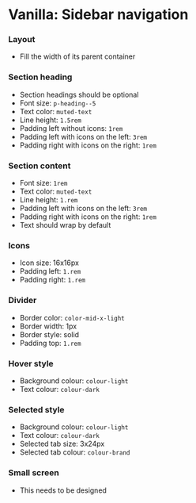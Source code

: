 # Vanilla: Sidebar navigation

### Layout
- Fill the width of its parent container

### Section heading
- Section headings should be optional
- Font size: `p-heading--5`
- Text color: `muted-text`
- Line height: `1.5rem`
- Padding left without icons: `1rem`
- Padding left with icons on the left: `3rem`
- Padding right with icons on the right: `1rem`

### Section content
- Font size: `1rem`
- Text color: `muted-text`
- Line height: `1.rem`
- Padding left with icons on the left: `3rem`
- Padding right with icons on the right: `1rem`
- Text should wrap by default

### Icons
- Icon size: 16x16px
- Padding left: `1.rem`
- Padding right: `1.rem`

### Divider
- Border color: `color-mid-x-light`
- Border width: 1px
- Border style: solid
- Padding top: `1.rem`

### Hover style
- Background colour: `colour-light`
- Text colour: `colour-dark`

### Selected style
- Background colour: `colour-light`
- Text colour: `colour-dark`
- Selected tab size: 3x24px
- Selected tab colour: `colour-brand`

### Small screen
- This needs to be designed


